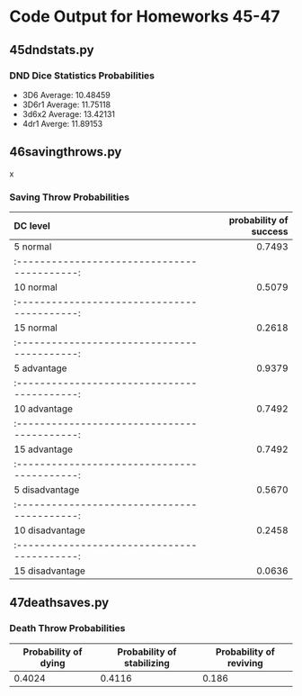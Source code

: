 # Code Output for Homeworks 45-47 #

## 45dndstats.py ##
### DND Dice Statistics Probabilities ###

- 3D6 Average: 10.48459
- 3D6r1 Average: 11.75118
- 3d6x2 Average: 13.42131
- 4dr1 Averge: 11.89153


## 46savingthrows.py ##
x
### Saving Throw Probabilities ###
 
| DC   level        | probability of success |
|:------------------|-----------------------:|
| 5    normal       |         0.7493         |
|:------------------------------------------:|
| 10   normal       |         0.5079         |
|:------------------------------------------:|
| 15   normal       |         0.2618         |
|:------------------------------------------:|
| 5    advantage    |         0.9379         |
|:------------------------------------------:|
| 10   advantage    |         0.7492         |
|:------------------------------------------:|
| 15   advantage    |         0.7492         |
|:------------------------------------------:|
| 5    disadvantage |         0.5670         |
|:------------------------------------------:|
| 10   disadvantage |         0.2458         |
|:------------------------------------------:|
| 15   disadvantage |         0.0636         |



## 47deathsaves.py ##

### Death Throw Probabilities ###

| Probability of dying | Probability of stabilizing |  Probability of reviving |
|----------------------|----------------------------|--------------------------|
|          0.4024      |            0.4116          |            0.186         |
